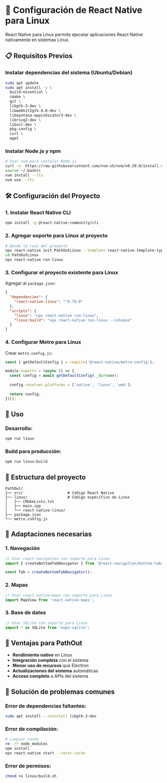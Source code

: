 # 🐧 Configuración de React Native para Linux

React Native para Linux permite ejecutar aplicaciones React Native nativamente en sistemas Linux.

## 📋 Requisitos Previos

### Instalar dependencias del sistema (Ubuntu/Debian)
```bash
sudo apt update
sudo apt install -y \
  build-essential \
  cmake \
  git \
  libgtk-3-dev \
  libwebkit2gtk-4.0-dev \
  libayatana-appindicator3-dev \
  librsvg2-dev \
  libssl-dev \
  pkg-config \
  curl \
  wget
```

### Instalar Node.js y npm
```bash
# Usar nvm para instalar Node.js
curl -o- https://raw.githubusercontent.com/nvm-sh/nvm/v0.39.0/install.sh | bash
source ~/.bashrc
nvm install --lts
nvm use --lts
```

## 🛠️ Configuración del Proyecto

### 1. Instalar React Native CLI
```bash
npm install -g @react-native-community/cli
```

### 2. Agregar soporte para Linux al proyecto
```bash
# Desde la raíz del proyecto
npx react-native init PathOutLinux --template react-native-template-typescript
cd PathOutLinux
npx react-native run-linux
```

### 3. Configurar el proyecto existente para Linux

Agregar al `package.json`:
```json
{
  "dependencies": {
    "react-native-linux": "^0.79.0"
  },
  "scripts": {
    "linux": "npx react-native run-linux",
    "linux:build": "npx react-native run-linux --release"
  }
}
```

### 4. Configurar Metro para Linux

Crear `metro.config.js`:
```javascript
const { getDefaultConfig } = require('@react-native/metro-config');

module.exports = (async () => {
  const config = await getDefaultConfig(__dirname);
  
  config.resolver.platforms = ['native', 'linux', 'web'];
  
  return config;
})();
```

## 🎯 Uso

### Desarrollo:
```bash
npm run linux
```

### Build para producción:
```bash
npm run linux:build
```

## 📁 Estructura del proyecto

```
PathOut/
├── src/                    # Código React Native
├── linux/                  # Código específico de Linux
│   ├── CMakeLists.txt
│   ├── main.cpp
│   └── react-native-linux/
├── package.json
└── metro.config.js
```

## 🔧 Adaptaciones necesarias

### 1. Navegación
```typescript
// Usar react-navigation con soporte para Linux
import { createBottomTabNavigator } from '@react-navigation/bottom-tabs';

const Tab = createBottomTabNavigator();
```

### 2. Mapas
```typescript
// Usar react-native-maps con soporte para Linux
import MapView from 'react-native-maps';
```

### 3. Base de datos
```typescript
// Usar SQLite con soporte para Linux
import * as SQLite from 'expo-sqlite';
```

## 🚀 Ventajas para PathOut

- **Rendimiento nativo** en Linux
- **Integración completa** con el sistema
- **Menor uso de recursos** que Electron
- **Actualizaciones del sistema** automáticas
- **Acceso completo** a APIs del sistema

## 🐛 Solución de problemas comunes

### Error de dependencias faltantes:
```bash
sudo apt install --reinstall libgtk-3-dev
```

### Error de compilación:
```bash
# Limpiar cache
rm -rf node_modules
npm install
npx react-native start --reset-cache
```

### Error de permisos:
```bash
chmod +x linux/build.sh
``` 